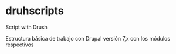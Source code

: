 druhscripts
===========

Script with Drush

Estructura básica de trabajo con Drupal versión 7,x con los módulos respectivos
